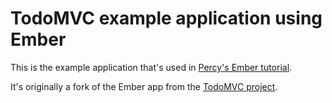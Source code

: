 # TodoMVC example application using Ember

This is the example application that's used in [Percy's Ember tutorial](https://percy.io/docs/tutorials/ember).

It's originally a fork of the Ember app from the [TodoMVC project](http://todomvc.com/).
